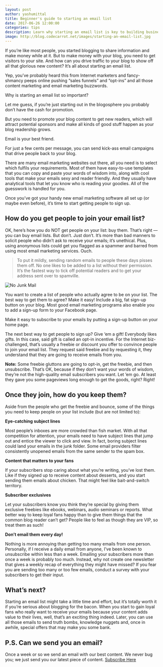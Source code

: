 ```yaml
---
layout: post
author: yashumittal
title: Beginner's guide to starting an email list
date: 2017-06-26 12:00:00
categories: tips
description: Learn why starting an email list is key to building business, how to get and keep subscribers, and what to avoid. No experience necessary.
image: http://blog.codecarrot.net/images/starting-an-email-list.jpg
---
```


If you’re like most people, you started blogging to share information and make money while at it. But to make money with your blog, you need to get visitors to your site. And how can you drive traffic to your blog to show off all that glorious new content? It’s all about starting an email list.

Yep, you’ve probably heard this from Internet marketers and fancy-shmancy peeps online pushing “sales funnels” and “opt-ins” and all those content marketing and email marketing buzzwords.

Why is starting an email list so important?

Let me guess, if you’re just starting out in the blogosphere you probably don’t have the cash for promotion.

But you need to promote your blog content to get new readers, which will attract potential sponsors and make all kinds of good stuff happen as your blog readership grows.

Email is your best friend.

For just a few cents per message, you can send kick-ass email campaigns that drive people back to your blog.

There are many email marketing websites out there, all you need is to select which fulfils your requirements. Most of them have easy-to-use templates that you can copy and paste your words of wisdom into, along with cool tools that make your emails sexy and reader friendly. And they usually have analytical tools that let you know who is reading your goodies. All of the guesswork is handled for you.

Once you’ve got your handy new email marketing software all set up (or maybe even before), it’s time to start getting people to sign up.

## How do you get people to join your email list?

OK, here’s how you do NOT get people on your list: buy them. That’s right — you can buy email lists. But don’t. Just don’t. It’s more than bad manners to solicit people who didn’t ask to receive your emails; it’s unethical. Plus, using anonymous lists could get you flagged as a spammer and barred from using most email marketing services. Ouch.

<blockquote>
To put it mildly, sending random emails to people these days pisses them off. No one likes to be added to a list without their permission. It’s the fastest way to tick off potential readers and to get your address sent over to spamville.
</blockquote>

![No Junk Mail](http://blog.codecarrot.net/images/no-junk-mail.jpg)

You want to create a list of people who actually agree to be on your list. The best way to get them to agree? Make it easy! Include a big, fat sign-up button on your blog. Most good email marketing programs also enable you to add a sign-up form to your Facebook page.

<div class="callout">
Make it easy to subscribe to your emails by putting a sign-up button on your home page.
</div>

The next best way to get people to sign up? Give ‘em a gift! Everybody likes gifts. In this case, said gift is called an opt-in incentive. For the Internet biz-challenged, that’s usually a freebie or discount you offer to convince people to join your email list. They request said freebie and by requesting it, they understand that they are going to receive emails from you.

**Note:** Some freebie gluttons are going to opt-in, get the freebie, and then unsubscribe. That’s OK, because if they don’t want your words of wisdom, they’re not the high-quality email subscribers you want. Let ’em go. At least they gave you some pageviews long enough to get the goods, right? Right!

## Once they join, how do you keep them?

Aside from the people who get the freebie and bounce, some of the things you need to keep people on your list include (but are not limited to):

**Eye-catching subject lines**

Most people’s inboxes are more crowded than fish market. With all that competition for attention, your emails need to have subject lines that jump out and entice the viewer to click and view. In fact, boring subject lines could land your emails in the junk folder. Some email providers filter consistently unopened emails from the same sender to the spam box.

**Content that matters to your fans**

If your subscribers stop caring about what you’re writing, you’ve lost them. Like if they signed up to receive content about desserts, and you start sending them emails about chicken. That might feel like bait-and-switch territory.

**Subscriber exclusives**

Let your subscribers know you think they’re special by giving them exclusive freebies like ebooks, webinars, audio seminars or reports. What better way to keep loyal fans happy than to give them things that the common blog reader can’t get? People like to feel as though they are VIP, so treat them as such!

**Don’t email them every day!**

Nothing is more annoying than getting too many emails from one person. Personally, if I receive a daily email from anyone, I’ve been known to unsubscribe within less than a week. Emailing your subscribers more than once a week is probably too much. Instead, why not create one newsletter that gives a weekly recap of everything they might have missed? If you fear you are sending too many or too few emails, conduct a survey with your subscribers to get their input.

## What’s next?

Starting an email list might take a little time and effort, but it’s totally worth it if you’re serious about blogging for the bacon. When you start to gain loyal fans who really want to receive your emails because your content adds value to their lives, well, that’s an exciting thing indeed. Later, you can use all those emails to send truth bombs, knowledge nuggets and, once in awhile, special offers that may make you some bank.

## P.S. Can we send you an email?

Once a week or so we send an email with our best content. We never bug you; we just send you our latest piece of content. <a href="#subscribe">Subscribe Here</a>
